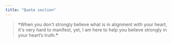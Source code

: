 ```yaml
---
title: "Quote section"
---
```


> ❝When you don't strongly believe what is in alignment with your heart, it's very hard to manifest, yet, I am here to help you believe strongly in your heart’s truth.❞